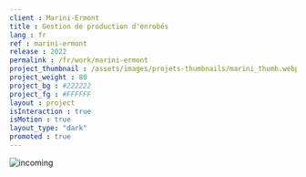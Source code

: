 ```yaml
---
client : Marini-Ermont
title : Gestion de production d'enrobés
lang : fr
ref : marini-ermont
release : 2022
permalink : /fr/work/marini-ermont
project_thumbnail : /assets/images/projets-thumbnails/marini_thumb.webp
project_weight : 80
project_bg : #222222
project_fg : #FFFFFF
layout : project
isInteraction : true
isMotion : true
layout_type: "dark"
promoted : true
---
```


![incoming](/assets/images/incoming-fr.webp)
